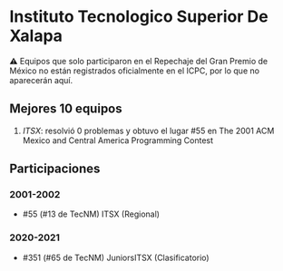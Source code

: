 # Instituto Tecnologico Superior De Xalapa

:warning: Equipos que solo participaron en el Repechaje del Gran Premio de México no están registrados oficialmente en el ICPC, por lo que no aparecerán aquí.

## Mejores 10 equipos

1. _ITSX_: resolvió 0 problemas y obtuvo el lugar #55 en The 2001 ACM Mexico and Central America Programming Contest

## Participaciones

### 2001-2002

- #55 (#13 de TecNM) ITSX (Regional)

### 2020-2021

- #351 (#65 de TecNM) JuniorsITSX (Clasificatorio)



